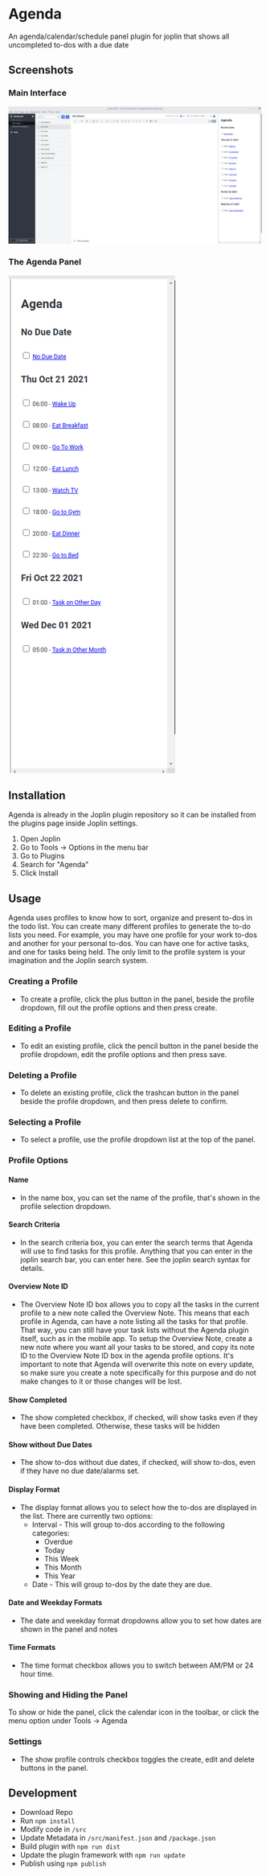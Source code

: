 # Agenda

An agenda/calendar/schedule panel plugin for joplin that shows all uncompleted to-dos with a due date

## Screenshots

### Main Interface
![Screenshot1](docs/Screenshot1.png)

### The Agenda Panel
![Screenshot2](docs/Screenshot2.png)


## Installation
Agenda is already in the Joplin plugin repository so it can be installed from the plugins page inside Joplin settings.
1. Open Joplin
2. Go to Tools -> Options in the menu bar
3. Go to Plugins
4. Search for "Agenda"
5. Click Install

## Usage
Agenda uses profiles to know how to sort, organize and present to-dos in the todo list. You can create many different profiles to generate the to-do lists
you need. For example, you may have one profile for your work to-dos and another for your personal to-dos. You can have one for active tasks, and one for tasks being held. The only limit to the profile system is your imagination and the Joplin search system. 

### Creating a Profile
* To create a profile, click the plus button in the panel, beside the profile dropdown, fill out the profile options and then press create.

### Editing a Profile
* To edit an existing profile, click the pencil button in the panel beside the profile dropdown, edit the profile options and then press save.

### Deleting a Profile
* To delete an existing profile, click the trashcan button in the panel beside the profile dropdown, and then press delete to confirm. 

### Selecting a Profile
* To select a profile, use the profile dropdown list at the top of the panel. 

### Profile Options

#### Name
* In the name box, you can set the name of the profile, that's shown in the profile selection dropdown. 

#### Search Criteria
* In the search criteria box, you can enter the search terms that Agenda will use to find tasks for this profile. Anything that you can enter in the joplin search bar, you can enter here. See the joplin search syntax for details. 

#### Overview Note ID
* The Overview Note ID box allows you to copy all the tasks in the current profile to a new note called the Overview Note. This means that each profile in Agenda, can have a note listing all the tasks for that profile. That way, you can still have your task lists without the Agenda plugin itself, such as in the mobile app. To setup the Overview Note, create a new note where you want all your tasks to be stored, and copy its note ID to the Overview Note ID box in the agenda profile options. It's important to note that Agenda will overwrite this note on every update, so make sure you create a note specifically for this purpose and do not make changes to it or those changes will be lost. 

#### Show Completed
* The show completed checkbox, if checked, will show tasks even if they have been completed. Otherwise, these tasks will be hidden

#### Show without Due Dates
* The show to-dos without due dates, if checked, will show to-dos, even if they have no due date/alarms set. 

#### Display Format
* The display format allows you to select how the to-dos are displayed in the list. There are currently two options:
    * Interval - This will group to-dos according to the following categories:
        - Overdue
        - Today
        - This Week
        - This Month
        - This Year
    * Date - This will group to-dos by the date they are due.

#### Date and Weekday Formats
* The date and weekday format dropdowns allow you to set how dates are shown in the panel and notes

#### Time Formats
* The time format checkbox allows you to switch between AM/PM or 24 hour time. 

### Showing and Hiding the Panel
To show or hide the panel, click the calendar icon in the toolbar, or click the menu option under Tools -> Agenda

### Settings
* The show profile controls checkbox toggles the create, edit and delete buttons in the panel.

## Development
* Download Repo
* Run `npm install`
* Modify code in `/src`
* Update Metadata in `/src/manifest.json` and `/package.json`
* Build plugin with `npm run dist`
* Update the plugin framework with `npm run update`
* Publish using `npm publish`
